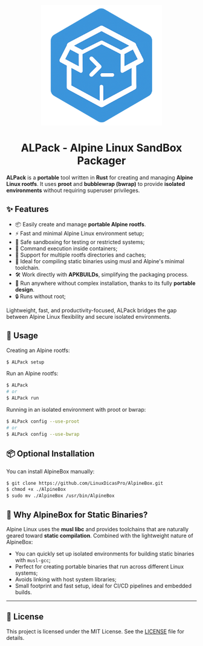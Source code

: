 <p align="center">
  <img src="logo.png" alt="ALPack" width="320"/>
</p>

<h1 align="center"><strong>ALPack - Alpine Linux SandBox Packager</strong></h1>

**ALPack** is a **portable** tool written in **Rust** for creating and
managing **Alpine Linux rootfs**. It uses **proot** and **bubblewrap (bwrap)**
to provide **isolated environments** without requiring superuser privileges.

## ✨ Features

- 📦 Easily create and manage **portable Alpine rootfs**.
- ⚡ Fast and minimal Alpine Linux environment setup;
- 🧪 Safe sandboxing for testing or restricted systems;
- 📆 Command execution inside containers;
- 📁 Support for multiple rootfs directories and caches;
- 💪 Ideal for compiling static binaries using musl and Alpine's minimal toolchain.
- 🛠️ Work directly with **APKBUILDs**, simplifying the packaging process.
- 💼 Run anywhere without complex installation, thanks to its fully **portable design**.
- 🔒 Runs without root;

Lightweight, fast, and productivity-focused, ALPack bridges the gap between Alpine
Linux flexibility and secure isolated environments.

## 🚀 Usage

Creating an Alpine rootfs:

```bash
$ ALPack setup
```

Run an Alpine rootfs:

```bash
$ ALPack
# or
$ ALPack run
```

Running in an isolated environment with proot or bwrap:

```bash
$ ALPack config --use-proot
# or
$ ALPack config --use-bwrap
```

## 📦 Optional Installation

You can install AlpineBox manually:

```bash
$ git clone https://github.com/LinuxDicasPro/AlpineBox.git
$ chmod +x ./AlpineBox
$ sudo mv ./AlpineBox /usr/bin/AlpineBox
```

## 🧪 Why AlpineBox for Static Binaries?

Alpine Linux uses the **musl libc** and provides toolchains that are
naturally geared toward **static compilation**. Combined with the
lightweight nature of AlpineBox:

* You can quickly set up isolated environments for building static binaries with `musl-gcc`;
* Perfect for creating portable binaries that run across different Linux systems;
* Avoids linking with host system libraries;
* Small footprint and fast setup, ideal for CI/CD pipelines and embedded builds.

---

## 📄 License

This project is licensed under the MIT License. See the [LICENSE](LICENSE) file for details.